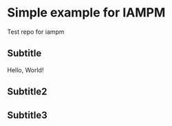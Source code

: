 # Simple example for IAMPM
Test repo for iampm

## Subtitle
Hello, World!

## Subtitle2

## Subtitle3